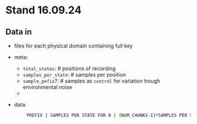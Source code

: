 # Stand 16.09.24

## Data in 

- files for each physical domain containing full key
- meta:
  - `total_states`: # positions of recording
  - `samples_per_state`: # samples per position
  - `sample_pefix`?: # samples as `control` for variation trough environmental noise
  - 

- data:
  
```bash
        PREFIX | SAMPLES PER STATE FOR 0 | (NUM_CHUNKS-1)*SAMPLES PER STATE | SAMPLES PER STATE FOR 1 | ... | SAMPLES PER STATE FOR 9
```
